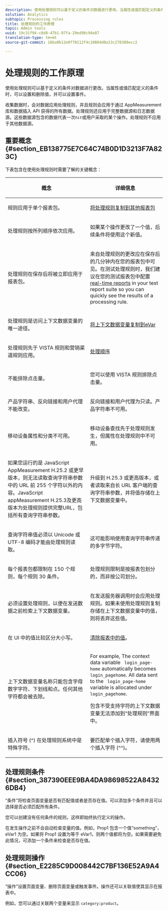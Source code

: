 ```yaml
---
description: 使用处理规则可以基于定义的条件对数据进行更改。当属性或值匹配定义的条件时，可以设置和删除值，并可以设置事件。
solution: Analytics
subtopic: Processing rules
title: 处理规则的工作原理
topic: Admin tools
uuid: 19c31f94-c8d8-47b1-97fa-29ed98c94e87
translation-type: tm+mt
source-git-commit: 16ba0b12e0f70112f4c10804d0a13c278388ecc2

---
```



# 处理规则的工作原理

使用处理规则可以基于定义的条件对数据进行更改。当属性或值匹配定义的条件时，可以设置和删除值，并可以设置事件。

收集数据时，会对数据应用处理规则，并且规则会应用于通过 AppMeasurement 库和数据插入 API 获得的所有数据。处理规则还应用于完整数据源和日志数据源。这些数据源包含的数据代表一次&#x200B;*`hit`*&#x200B;或用户采取的某个操作。处理规则不应用于其他数据源。

## 重要概念 {#section_EB138775E7C64C74B0D1D3213F7A823C}

下表包含在使用处理规则时需要了解的关键概念：

<table id="table_287C606AE26E47AA8F737411990ACEB2"> 
 <thead> 
  <tr> 
   <th colname="col1" class="entry"> <p>概念 </p> </th> 
   <th colname="col2" class="entry"> <p>详细信息 </p> </th> 
  </tr> 
 </thead>
 <tbody> 
  <tr> 
   <td colname="col1"> <p>规则应用于单个报表包。 </p> </td> 
   <td colname="col2"> <p> <a href="/help/admin/admin/c-processing-rules/c-processing-rules-configuration/t-processing-rules-copy-to-rs.md"> 将处理规则复制到其他报表包 </a> </p> </td> 
  </tr> 
  <tr> 
   <td colname="col1"> <p>处理规则按所列顺序依次应用。 </p> </td> 
   <td colname="col2"> <p>如果某个操作更改了一个值，后续条件将使用这个新值。 </p> </td> 
  </tr> 
  <tr> 
   <td colname="col1"> <p>处理规则在保存后将被立即应用于报表包。 </p> </td> 
   <td colname="col2"> <p>来自处理规则的更改应在保存后的几分钟内在您的报表包中可见。在测试处理规则时，我们建议在您的测试报表包中配置 <a href="/help/admin/admin/realtime/t-realtime-admin.md"> real-time reports</a> in your test report suite so you can quickly see the results of a processing rule. </p> </td> 
  </tr> 
  <tr> 
   <td colname="col1"> <p>处理规则是访问上下文数据变量的唯一途径。 </p> </td> 
   <td colname="col2"> <p> <a href="/help/admin/admin/c-processing-rules/processing-rules-examples/processing-rules-copy-context-data.md"> 将上下文数据变量复制到eVar </a> </p> </td> 
  </tr> 
  <tr> 
   <td colname="col1"> <p>处理规则先于 VISTA 规则和营销渠道规则应用。 </p> </td> 
   <td colname="col2"> <p> <a href="/help/admin/admin/c-processing-rules/c-processing-rules-configuration/processing-rule-order.md"> 处理顺序 </a> </p> </td> 
  </tr> 
  <tr> 
   <td colname="col1"> <p>不能排除点击量。 </p> </td> 
   <td colname="col2"> <p>您可以使用 VISTA 规则排除点击量。 </p> </td> 
  </tr> 
  <tr> 
   <td colname="col1"> <p>产品字符串、反向链接和用户代理不能改变。 </p> </td> 
   <td colname="col2"> <p>反向链接和用户代理为只读。产品字符串不可用。 </p> </td> 
  </tr> 
  <tr> 
   <td colname="col1"> <p>移动设备属性和分类不可用。 </p> </td> 
   <td colname="col2"> <p>移动设备查找先于处理规则发生，但属性在处理规则中不可用。 </p> </td> 
  </tr> 
  <tr> 
   <td colname="col1"> <p>如果您运行的是 JavaScript AppMeasurement H.25.2 或更早版本，则无法读取查询字符串参数中的 URL 前 255 个字符以外的内容。JavaScript appMeasurement H.25.3及更高版本为处理规则提供完整URL，包括所有查询字符串参数。 </p> </td> 
   <td colname="col2"> <p>升级到 H.25.3 或更高版本，或者读取来自长 URL 客户端的查询字符串参数，并将值存储在上下文数据变量中。 </p> </td> 
  </tr> 
  <tr> 
   <td colname="col1"> <p>查询字符串值必须以 Unicode 或 UTF-8 编码才能由处理规则读取。 </p> </td> 
   <td colname="col2"> <p>这可能影响使用查询字符串传递的多字节字符。 </p> </td> 
  </tr> 
  <tr> 
   <td colname="col1"> <p>每个报表包都限制在 150 个规则，每个规则 30 条件。 </p> </td> 
   <td colname="col2"> <p>处理规则限制是按报表包划分的，而非按公司划分。 </p> </td> 
  </tr> 
  <tr> 
   <td colname="col1"> <p>必须设置处理规则，以便在发送数据之前检索上下文数据变量。 </p> </td> 
   <td colname="col2"> <p>在发送服务器调用时会应用处理规则。如果未使用处理规则复制存储在上下文数据变量中的值，则将丢弃这些值。 </p> </td> 
  </tr> 
  <tr> 
   <td colname="col1"> <p>在 UI 中的值比较区分大小写。 </p> </td> 
   <td colname="col2"> <p> <a href="/help/admin/admin/c-processing-rules/processing-rules-examples/clean-up-values-in-a-report.md">清除报表中的值</a>。 </p> </td> 
  </tr> 
  <tr> 
   <td colname="col1"> <p>上下文数据变量名称只能包含字母数字字符、下划线和点。任何其他字符都会被去除。 </p> </td> 
   <td colname="col2"> <p>For example, The context data variable <code> login_page-home</code> automatically becomes <code> login_pagehome</code>. All data sent to the <code> login_page-home</code> variable is allocated under <code> login_pagehome</code>. </p> <p>包含不受支持字符的上下文数据变量无法添加到“处理规则”界面中。 </p> </td> 
  </tr> 
  <tr> 
   <td colname="col1"> <p>插入符号 (^) 在处理规则系统中是特殊字符。 </p> </td> 
   <td colname="col2"> <p>要匹配单个插入字符，请使用两个插入字符 (^^)。 </p> </td> 
  </tr> 
 </tbody> 
</table>

## 处理规则条件 {#section_387390EEE9BA4DA98698522A84326DB4}

“条件”将检查页面变量是否有匹配值或者是否存在值。可以添加多个条件并且可以选择是否必须匹配所有条件。

您可以创建没有任何条件的规则，这样即始终执行定义的操作。

在发生操作之前不会自动检查变量的值。例如，Prop1 包含一个值“something”，eVar1 为空。如果将 Prop1 设置为等于 eVar1，则两个值都将为空。如果需要避免此情况，可添加一个条件来检查是否存在值。

## 处理规则操作 {#section_E2285C9D008442C7BF136E52A9A4CC06}

“操作”设置页面变量、删除页面变量或触发事件。操作还可以关联值使其显示在报表中。

例如，您可以通过关联两个变量来显示 `category:product`。
